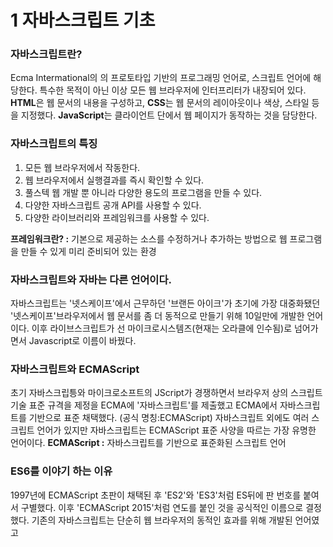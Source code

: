 # 1 자바스크립트 기초

### 자바스크립트란?
Ecma Intermational의 의 프로토타입 기반의 프로그래밍 언어로, 스크립트 언어에 해당한다. 특수한 목적이 아닌 이상 모든 웹 브라우저에 인터프리터가 내장되어 있다. **HTML**은 웹 문서의 내용을 구성하고, **CSS**는 웹 문서의 레이아웃이나 색상, 스타일 등을 지정했다. **JavaScript**는 클라이언트 단에서 웹 페이지가 동작하는 것을 담당한다. 

### 자바스크립트의 특징
1. 모든 웹 브라우저에서 작동한다.
2. 웹 브라우저에서 실행결과를 즉시 확인할 수 있다.
3. 풀스텍 웹 개발 뿐 아니라 다양한 용도의 프로그램을 만들 수 있다.
4. 다양한 자바스크립트 공개 API를 사용할 수 있다.
5. 다양한 라이브러리와 프레임워크를 사용할 수 있다. <br>

**프레임워크란? :** 기본으로 제공하는 소스를 수정하거나 추가하는 방법으로 웹 프로그램을 만들 수 있게 미리 준비되어 있는 환경

### 자바스크립트와 자바는 다른 언어이다.
자바스크립트는 '넷스케이프'에서 근무하던 '브랜든 아이크'가 초기에 가장 대중화됐던 '넷스케이프'브라우저에서 웹 문서를 좀 더 동적으로 만들기 위해 10일만에 개발한 언어이다. 이후 라이브스크립트가 선 마이크로시스템즈(현재는 오라클에 인수됨)로 넘어가면서 Javascript로 이름이 바꿨다. 


### 자바스크립트와 ECMAScript
초기 자바스크립틍와 마이크로소프트의 JScript가 경쟁하면서 브라우저 상의 스크립트 기술 표준 규격을 제정을 ECMA에 '자바스크립트'를 제출했고 ECMA에서 자바스크립트를 기반으로 표준 채택했다. (공식 명칭:ECMAScript) 자바스크립트 외에도 여러 스크립트 언어가 있지만 자바스크립트는 ECMAScript 표준 사양을 따르는 가장 유명한 언어이다.
**ECMAScript :** 자바스크립트를 기반으로 표준화된 스크립트 언어

### ES6를 이야기 하는 이유
1997년에 ECMAScript 초판이 채택된 후 'ES2'와 'ES3'처럼 ES뒤에 판 번호를 붙여서 구별했다. 이후 'ECMAScript 2015'처럼 연도를 붙인 것을 공식적인 이름으로 결정했다. 기존의 자바스크립트는 단순히 웹 브라우저의 동적인 효과를 위해 개발된 언어였고
















